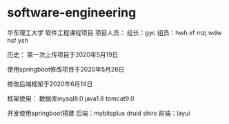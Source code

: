 # software-engineering
华东理工大学 软件工程课程项目
项目人员：
组长：gyc
组员：hwh xf mzj wdw hsf ysh

历史：
第一次上传项目于2020年5月19日

使用springboot修改项目于2020年5月26日

修改后端框架于2020年6月14日


框架使用：
数据库mysql8.0
java1.8
tomcat9.0

开发使用springboot搭建
后端：mybitsplus
druid
shiro
前端：layui


